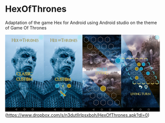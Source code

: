 # HexOfThrones

Adaptation of the game Hex for Android using Android studio on the theme of Game Of Thrones

![alt text](./app/Demo.png?raw=true "Hex Of Thrones")(https://www.dropbox.com/s/n3dutllrlpsxboh/HexOfThrones.apk?dl=0)
